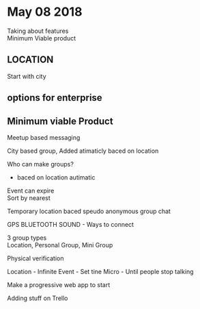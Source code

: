 # May 08 2018
Taking about features <br />
Minimum Viable product <br />

## LOCATION
Start with city <br />

## options for enterprise


## Minimum viable Product
Meetup based messaging

City based group, Added atimaticly baced on location


Who can make groups?
* baced on location autimatic


Event can expire <br />
Sort by nearest

Temporary location baced speudo anonymous group chat

GPS BLUETOOTH SOUND - Ways to connect

3 group types<br />
Location, Personal Group, Mini Group

Physical verification

Location - Infinite
Event - Set tine
Micro - Until people stop talking

Make a progressive web app to start

Adding stuff on Trello